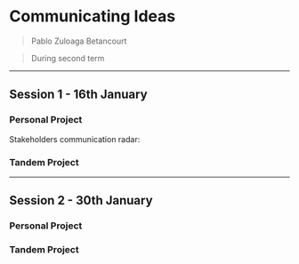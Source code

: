 # **Communicating Ideas**

> Pablo Zuloaga Betancourt

> During second term

---

## Session 1 - 16th January

### Personal Project
Stakeholders communication radar:


### Tandem Project


---
## Session 2 - 30th January

### Personal Project

### Tandem Project

